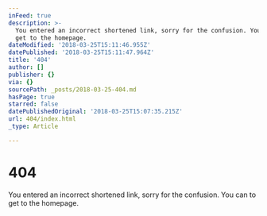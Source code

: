 ```yaml
---
inFeed: true
description: >-
  You entered an incorrect shortened link, sorry for the confusion. You can  to
  get to the homepage.
dateModified: '2018-03-25T15:11:46.955Z'
datePublished: '2018-03-25T15:11:47.964Z'
title: '404'
author: []
publisher: {}
via: {}
sourcePath: _posts/2018-03-25-404.md
hasPage: true
starred: false
datePublishedOriginal: '2018-03-25T15:07:35.215Z'
url: 404/index.html
_type: Article

---
```

# 404

You entered an incorrect shortened link, sorry for the confusion. You can to get to the homepage.